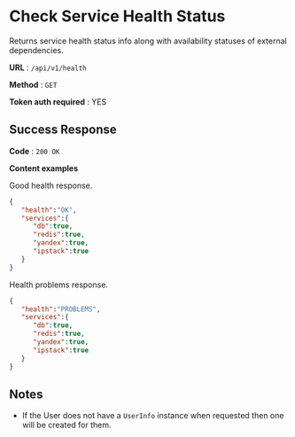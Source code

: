 # Check Service Health Status

Returns service health status info along with availability statuses of external dependencies.

**URL** : `/api/v1/health`

**Method** : `GET`

**Token auth required** : YES

## Success Response

**Code** : `200 OK`

**Content examples**

Good health response.

```json
{  
   "health":"OK",
   "services":{  
      "db":true,
      "redis":true,
      "yandex":true,
      "ipstack":true
   }
}
```

Health problems response.

```json
{  
   "health":"PROBLEMS",
   "services":{  
      "db":true,
      "redis":true,
      "yandex":true,
      "ipstack":true
   }
}
```

## Notes

* If the User does not have a `UserInfo` instance when requested then one will
  be created for them.